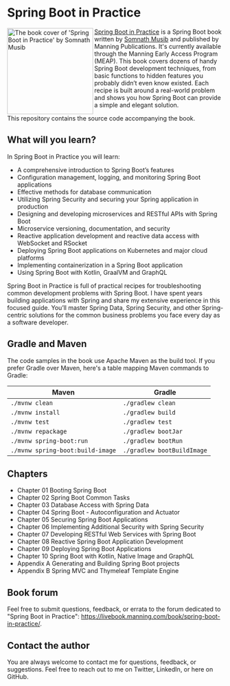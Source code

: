 # Spring Boot in Practice

<a href="https://www.manning.com/books/spring-boot-in-practice?utm_source=musib&utm_medium=affiliate&utm_campaign=book_musib_spring_3_16_21&a_aid=musib&a_bid=27d46a98"><img src="https://github.com/spring-boot-in-practice/repo/blob/main/metadata/BookCover.png" alt="The book cover of 'Spring Boot in Practice' by Somnath Musib" align="left" height="200px" /></a>

[Spring Boot in Practice](https://www.manning.com/books/spring-boot-in-practice?utm_source=musib&utm_medium=affiliate&utm_campaign=book_musib_spring_3_16_21&a_aid=musib&a_bid=27d46a98) is a Spring Boot book written by [Somnath Musib](https://musibs.github.io) and published by Manning Publications. It's currently available through the Manning Early Access Program (MEAP). This book covers dozens of handy Spring Boot development techniques, from basic functions to hidden features you probably didn’t even know existed. Each recipe is built around a real-world problem and shows you how Spring Boot can provide a simple and elegant solution.

This repository contains the source code accompanying the book.

## What will you learn?

In Spring Boot in Practice you will learn:

- A comprehensive introduction to Spring Boot’s features
- Configuration management, logging, and monitoring Spring Boot applications
- Effective methods for database communication
- Utilizing Spring Security and securing your Spring application in production
- Designing and developing microservices and RESTful APIs with Spring Boot
- Microservice versioning, documentation, and security
- Reactive application development and reactive data access with WebSocket and RSocket
- Deploying Spring Boot applications on Kubernetes and major cloud platforms
- Implementing containerization in a Spring Boot application
- Using Spring Boot with Kotlin, GraalVM and GraphQL

Spring Boot in Practice is full of practical recipes for troubleshooting common development problems with Spring Boot. I have spent years building applications with Spring and share my extensive experience in this focused guide. You’ll master Spring Data, Spring Security, and other Spring-centric solutions for the common business problems you face every day as a software developer.

## Gradle and Maven

The code samples in the book use Apache Maven as the build tool. If you prefer Gradle over Maven, here's a table mapping Maven commands to Gradle:

| Maven                            | Gradle                     |
| -------------------------------- | -------------------------- |
| `./mvnw clean`                   | `./gradlew clean`          |
| `./mvnw install`                 | `./gradlew build`          |
| `./mvnw test`                    | `./gradlew test`           |
| `./mvnw repackage`               | `./gradlew bootJar`        |
| `./mvnw spring-boot:run`         | `./gradlew bootRun`        |
| `./mvnw spring-boot:build-image` | `./gradlew bootBuildImage` |

## Chapters

- Chapter 01 Booting Spring Boot
- Chapter 02 Spring Boot Common Tasks
- Chapter 03 Database Access with Spring Data
- Chapter 04 Spring Boot - Autoconfiguration and Actuator
- Chapter 05 Securing Spring Boot Applications
- Chapter 06 Implementing Additional Security with Spring Security
- Chapter 07 Developing RESTful Web Services with Spring Boot
- Chapter 08 Reactive Spring Boot Application Development
- Chapter 09 Deploying Spring Boot Applications
- Chapter 10 Spring Boot with Kotlin, Native Image and GraphQL
- Appendix A Generating and Building Spring Boot projects
- Appendix B Spring MVC and Thymeleaf Template Engine

## Book forum

Feel free to submit questions, feedback, or errata to the forum dedicated to "Spring Boot in Practice": https://livebook.manning.com/book/spring-boot-in-practice/.

## Contact the author

You are always welcome to contact me for questions, feedback, or suggestions. Feel free to reach out to me on Twitter, LinkedIn, or here on GitHub.
